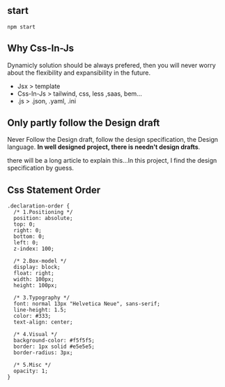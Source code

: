 ## start

```
npm start
```

## Why Css-In-Js

Dynamicly solution should be always prefered, then you will never worry about the flexibility and expansibility in the future.

- Jsx > template
- Css-In-Js > tailwind, css, less ,saas, bem...
- .js > .json, .yaml, .ini

## Only partly follow the Design draft

Never Follow the Design draft, follow the design specification, the Design language. **In well designed project, there is needn't design drafts**.

there will be a long article to explain this...In this project, I find the design specification by guess.

## Css Statement Order

```
.declaration-order {
  /* 1.Positioning */
  position: absolute;
  top: 0;
  right: 0;
  bottom: 0;
  left: 0;
  z-index: 100;

  /* 2.Box-model */
  display: block;
  float: right;
  width: 100px;
  height: 100px;

  /* 3.Typography */
  font: normal 13px "Helvetica Neue", sans-serif;
  line-height: 1.5;
  color: #333;
  text-align: center;

  /* 4.Visual */
  background-color: #f5f5f5;
  border: 1px solid #e5e5e5;
  border-radius: 3px;

  /* 5.Misc */
  opacity: 1;
}
```
